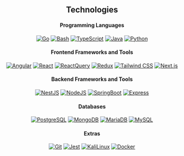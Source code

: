 <h2 align="center"><strong>Technologies</strong></h2>

<h4 align="center"><strong>Programming Languages</strong></h4>

<p align="center">
  <a href="#"><img alt="Go" src="https://img.shields.io/badge/Go-black?&logo=go&logoColor=2300ADD8"></a>
  <a href="#"><img alt="Bash" src="https://img.shields.io/badge/Bash-black?logo=gnubash&logoColor=4EAA25"></a>
  <a href="#"><img alt="TypeScript" src="https://img.shields.io/badge/TypeScript-black?logo=typescript&logoColor=3178C6"></a>
  <a href="#"><img alt="Java" src="https://img.shields.io/badge/Java-black?logo=openjdk&logoColor=ED8B00"></a>
  <a href="#"><img alt="Python" src="https://img.shields.io/badge/Python-black?logo=python&logoColor=3776AB"></a>
</p>

<h4 align="center"><strong>Frontend Frameworks and Tools</strong></h4>

<p align="center">
  <a href="#"><img alt="Angular" src="https://img.shields.io/badge/Angular-black?logo=angular&logoColor=F50243"></a>
  <a href="#"><img alt="React" src="https://img.shields.io/badge/React-black?logo=react&logoColor=2320232A"></a>
  <a href="#"><img alt="ReactQuery" src="https://img.shields.io/badge/React%20Query-black?logo=reactquery&logoColor=FF4154"></a>
  <a href="#"><img alt="Redux" src="https://img.shields.io/badge/Redux-black?logo=redux&logoColor=764ABC"></a>
  <a href="#"><img alt="Tailwind CSS" src="https://img.shields.io/badge/Tailwind_CSS-black?logo=tailwind-css&logoColor=2338B2AC"></a>
  <a href="#"><img alt="Next.js" src="https://img.shields.io/badge/Next.js-black?logo=next.js&logoColor=white"></a>
</p>

<h4 align="center"><strong>Backend Frameworks and Tools</strong></h4>

<p align="center">
  <a href="#"><img alt="NestJS" src="https://img.shields.io/badge/NestJS-black?logo=nestjs&logoColor=D42A51"></a>
  <a href="#"><img alt="NodeJS" src="https://img.shields.io/badge/Node.js-black?logo=node.js&logoColor=6DA55F"></a>
  <a href="#"><img alt="SpringBoot" src="https://img.shields.io/badge/Spring%20Boot-black?logo=springboot&logoColor=6DB33F"></a>
  <a href="#"><img alt="Express" src="https://img.shields.io/badge/Express-black?logo=express&logoColor=5294AA"></a>
</p>

<h4 align="center"><strong>Databases</strong></h4>

<p align="center">
  <a href="#"><img alt="PostgreSQL" src="https://img.shields.io/badge/PostgreSQL-black?logo=postgresql&logoColor=23316192"></a>
  <a href="#"><img alt="MongoDB" src="https://img.shields.io/badge/MongoDB-black?logo=mongodb&logoColor=234EA94B"></a>
  <a href="#"><img alt="MariaDB" src="https://img.shields.io/badge/MariaDB-black?logo=mariadb&logoColor=003545"></a>
  <a href="#"><img alt="MySQL" src="https://img.shields.io/badge/MySQL-black?logo=mysql&logoColor=4479A1"></a>
</p>

<h4 align="center"><strong>Extras</strong></h4>

<p align="center">
  <a href="#"><img alt="Git" src="https://img.shields.io/badge/Git-black?logo=git&logoColor=F05032"></a>
  <a href="#"><img alt="Jest" src="https://img.shields.io/badge/Jest-black?logo=jest&logoColor=C21325"></a>
  <a href="#"><img alt="KaliLinux" src="https://img.shields.io/badge/Kali%20Linux-black?logo=kalilinux&logoColor=557C94"></a>
  <a href="#"><img alt="Docker" src="https://img.shields.io/badge/Docker-black?logo=docker&logoColor=2496ED"></a>
</p>
